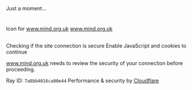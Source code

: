 
Just a moment...
# 
Icon for www.mind.org.uk
 www.mind.org.uk
## 
 Checking if the site connection is secure
 Enable JavaScript and cookies to continue
 
 www.mind.org.uk needs to review the security of your connection before proceeding.
 
Ray ID: `7a8bb4016ca00e44`
Performance & security by [Cloudflare](https://www.cloudflare.com?utm_source=challenge&utm_campaign=m)
